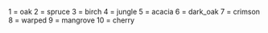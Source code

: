  1 = oak
 2 = spruce
 3 = birch
 4 = jungle
 5 = acacia
 6 = dark_oak
 7 = crimson
 8 = warped
 9 = mangrove
10 = cherry